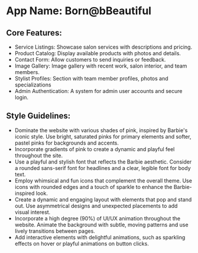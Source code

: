 # **App Name**: Born@bBeautiful

## Core Features:

- Service Listings: Showcase salon services with descriptions and pricing.
- Product Catalog: Display available products with photos and details.
- Contact Form: Allow customers to send inquiries or feedback.
- Image Gallery: Image gallery with recent work, salon interior, and team members.
- Stylist Profiles: Section with team member profiles, photos and specializations
- Admin Authentication: A system for admin user accounts and secure login.

## Style Guidelines:

- Dominate the website with various shades of pink, inspired by Barbie's iconic style. Use bright, saturated pinks for primary elements and softer, pastel pinks for backgrounds and accents.
- Incorporate gradients of pink to create a dynamic and playful feel throughout the site.
- Use a playful and stylish font that reflects the Barbie aesthetic. Consider a rounded sans-serif font for headlines and a clear, legible font for body text.
- Employ whimsical and fun icons that complement the overall theme. Use icons with rounded edges and a touch of sparkle to enhance the Barbie-inspired look.
- Create a dynamic and engaging layout with elements that pop and stand out. Use asymmetrical designs and unexpected placements to add visual interest.
- Incorporate a high degree (90%) of UI/UX animation throughout the website. Animate the background with subtle, moving patterns and use lively transitions between pages.
- Add interactive elements with delightful animations, such as sparkling effects on hover or playful animations on button clicks.